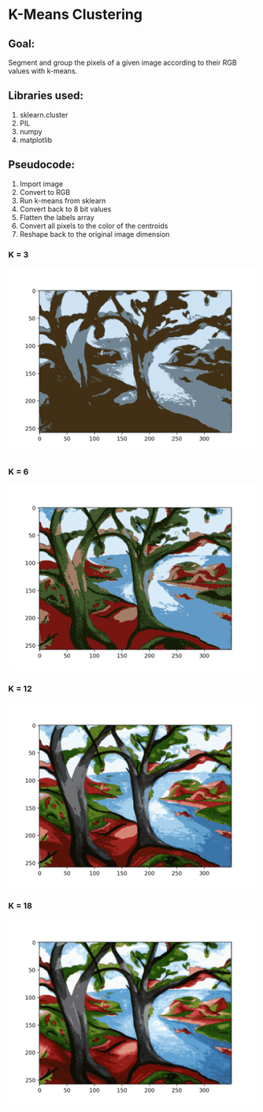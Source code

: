 # K-Means Clustering

## Goal:
Segment and group the pixels of a given image according to their RGB values with k-means. 

## Libraries used:
1. sklearn.cluster
2. PIL
3. numpy
4. matplotlib

## Pseudocode:
1. Import image
2. Convert to RGB
3. Run k-means from sklearn
4. Convert back to 8 bit values
5. Flatten the labels array
6. Convert all pixels to the color of the centroids
7. Reshape back to the original image dimension

### K = 3
![k-means3](https://github.com/OlhaMaslova/AI_assignments/blob/master/k-means%20clustering/kmeans-3.png)

### K = 6
![k-means6](https://github.com/OlhaMaslova/AI_assignments/blob/master/k-means%20clustering/kmeans-6.png)

### K = 12
![k-means12](https://github.com/OlhaMaslova/AI_assignments/blob/master/k-means%20clustering/kmeans-12.png)

### K = 18
![k-means18](https://github.com/OlhaMaslova/AI_assignments/blob/master/k-means%20clustering/kmeans-18.png)
